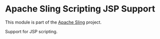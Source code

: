 # Apache Sling Scripting JSP Support

This module is part of the [Apache Sling](https://sling.apache.org) project.

Support for JSP scripting.
